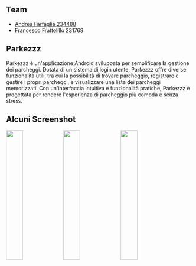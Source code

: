 ## Team

- [Andrea Farfaglia 234488](https://github.com/andreaahahah)
- [Francesco Frattolillo 231769](https://github.com/Frattox)

## Parkezzz
Parkezzz è un'applicazione Android sviluppata per semplificare la gestione dei parcheggi. Dotata di un sistema di login utente, Parkezzz offre diverse funzionalità utili, tra cui la possibilità di trovare parcheggio, registrare e gestire i propri parcheggi, e visualizzare una lista dei parcheggi memorizzati. Con un'interfaccia intuitiva e funzionalità pratiche, Parkezzz è progettata per rendere l'esperienza di parcheggio più comoda e senza stress.

## Alcuni Screenshot
<p float="left">
  <img src="https://github.com/andreaahahah/progetto-ambienti/assets/130981372/6a33921d-c8a3-480d-babf-0e4510d6433b" width="30%">
  <img src="https://github.com/andreaahahah/progetto-ambienti/assets/130981372/89c8c71d-2912-49ff-95a1-939a15a7f191" width="30%">
  <img src="https://github.com/andreaahahah/progetto-ambienti/assets/130981372/f0bddac2-086a-4a56-bd25-dfdf4c4e7b9d" width="30%">
</p>

